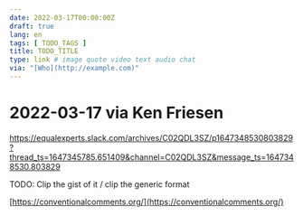 ```yaml
---
date: 2022-03-17T00:00:00Z
draft: true
lang: en
tags: [ TODO_TAGS ]
title: TODO_TITLE
type: link # image quote video text audio chat
via: "[Who](http://example.com)"
---
```



# 2022-03-17 via Ken Friesen
https://equalexperts.slack.com/archives/C02QDL3SZ/p1647348530803829?thread_ts=1647345785.651409&channel=C02QDL3SZ&message_ts=1647348530.803829


TODO: Clip the gist of it / clip the generic format

[https://conventionalcomments.org/](https://conventionalcomments.org/)

